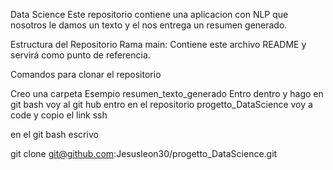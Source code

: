 Data Science
Este repositorio contiene una aplicacion con NLP 
que nosotros le damos un texto y el nos entrega un resumen generado.

Estructura del Repositorio
Rama main: Contiene este archivo README y servirá como punto de referencia.


Comandos para clonar el repositorio 

Creo una carpeta 
Esempio  resumen_texto_generado
Entro dentro y hago en git bash 
voy al git hub 
entro en el repositorio progetto_DataScience 
voy a code y copio el link ssh

en el git bash escrivo 

git clone git@github.com:Jesusleon30/progetto_DataScience.git